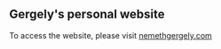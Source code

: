 ## Gergely's personal website

To access the website, please visit [nemethgergely.com](https://nemethgergely.com)
